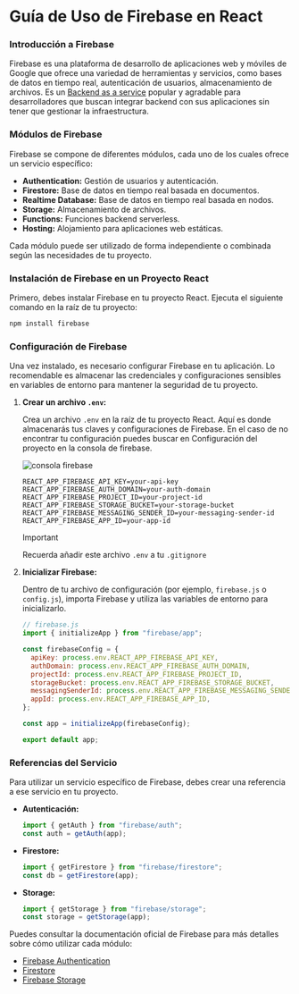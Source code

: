 # **Guía de Uso de Firebase en React**

### **Introducción a Firebase**

Firebase es una plataforma de desarrollo de aplicaciones web y móviles de Google que ofrece una variedad de herramientas y servicios, como bases de datos en tiempo real, autenticación de usuarios, almacenamiento de archivos. Es un [Backend as a service](https://www.cloudflare.com/es-es/learning/serverless/glossary/backend-as-a-service-baas/) popular y agradable para desarrolladores que buscan integrar backend con sus aplicaciones sin tener que gestionar la infraestructura.

### **Módulos de Firebase**

Firebase se compone de diferentes módulos, cada uno de los cuales ofrece un servicio específico:

- **Authentication:** Gestión de usuarios y autenticación.
- **Firestore:** Base de datos en tiempo real basada en documentos.
- **Realtime Database:** Base de datos en tiempo real basada en nodos.
- **Storage:** Almacenamiento de archivos.
- **Functions:** Funciones backend serverless.
- **Hosting:** Alojamiento para aplicaciones web estáticas.

Cada módulo puede ser utilizado de forma independiente o combinada según las necesidades de tu proyecto.

### **Instalación de Firebase en un Proyecto React**

Primero, debes instalar Firebase en tu proyecto React. Ejecuta el siguiente comando en la raíz de tu proyecto:

```bash
npm install firebase
```

### **Configuración de Firebase**

Una vez instalado, es necesario configurar Firebase en tu aplicación. Lo recomendable es almacenar las credenciales y configuraciones sensibles en variables de entorno para mantener la seguridad de tu proyecto.

1. **Crear un archivo `.env`:**

   Crea un archivo `.env` en la raíz de tu proyecto React. Aquí es donde almacenarás tus claves y configuraciones de Firebase. En el caso de no encontrar tu configuración puedes buscar en Configuración del proyecto en la consola de firebase.

   ![consola firebase](./assets/configuracionproyecto.png)

   ```plaintext
   REACT_APP_FIREBASE_API_KEY=your-api-key
   REACT_APP_FIREBASE_AUTH_DOMAIN=your-auth-domain
   REACT_APP_FIREBASE_PROJECT_ID=your-project-id
   REACT_APP_FIREBASE_STORAGE_BUCKET=your-storage-bucket
   REACT_APP_FIREBASE_MESSAGING_SENDER_ID=your-messaging-sender-id
   REACT_APP_FIREBASE_APP_ID=your-app-id
   ```

   > [!IMPORTANT]  
   > Recuerda añadir este archivo `.env` a tu `.gitignore`

2. **Inicializar Firebase:**

   Dentro de tu archivo de configuración (por ejemplo, `firebase.js` o `config.js`), importa Firebase y utiliza las variables de entorno para inicializarlo.

   ```javascript
   // firebase.js
   import { initializeApp } from "firebase/app";

   const firebaseConfig = {
     apiKey: process.env.REACT_APP_FIREBASE_API_KEY,
     authDomain: process.env.REACT_APP_FIREBASE_AUTH_DOMAIN,
     projectId: process.env.REACT_APP_FIREBASE_PROJECT_ID,
     storageBucket: process.env.REACT_APP_FIREBASE_STORAGE_BUCKET,
     messagingSenderId: process.env.REACT_APP_FIREBASE_MESSAGING_SENDER_ID,
     appId: process.env.REACT_APP_FIREBASE_APP_ID,
   };

   const app = initializeApp(firebaseConfig);

   export default app;
   ```

### **Referencias del Servicio**

Para utilizar un servicio específico de Firebase, debes crear una referencia a ese servicio en tu proyecto.

- **Autenticación:**

   ```javascript
   import { getAuth } from "firebase/auth";
   const auth = getAuth(app);
   ```

- **Firestore:**

   ```javascript
   import { getFirestore } from "firebase/firestore";
   const db = getFirestore(app);
   ```

- **Storage:**

   ```javascript
   import { getStorage } from "firebase/storage";
   const storage = getStorage(app);
   ```

Puedes consultar la documentación oficial de Firebase para más detalles sobre cómo utilizar cada módulo:

- [Firebase Authentication](https://firebase.google.com/docs/auth)
- [Firestore](https://firebase.google.com/docs/firestore)
- [Firebase Storage](https://firebase.google.com/docs/storage)